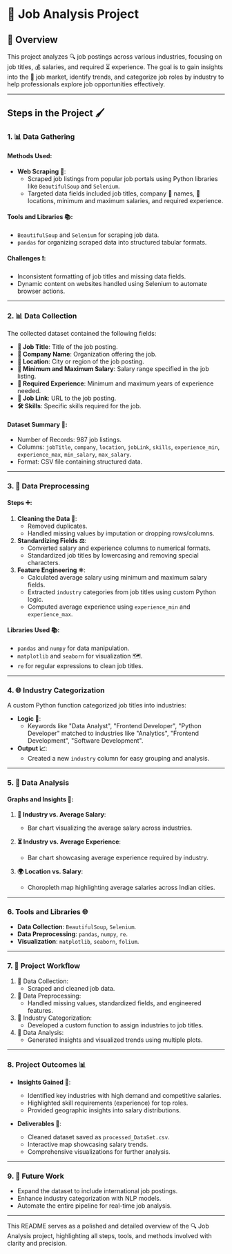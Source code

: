 # 🔗 Job Analysis Project

## **🔄 Overview**
This project analyzes 🔍 job postings across various industries, focusing on job titles, 💰 salaries, and required ⏳ experience. The goal is to gain insights into the 🔎 job market, identify trends, and categorize job roles by industry to help professionals explore job opportunities effectively.

---

## **Steps in the Project 🖌️**

### **1. 📊 Data Gathering**
#### **Methods Used**:
- **Web Scraping 🔧**:
  - Scraped job listings from popular job portals using Python libraries like `BeautifulSoup` and `Selenium`.
  - Targeted data fields included job titles, company 🏢 names, 📍 locations, minimum and maximum salaries, and required experience.

#### **Tools and Libraries 📚**:
- `BeautifulSoup` and `Selenium` for scraping job data.
- `pandas` for organizing scraped data into structured tabular formats.

#### **Challenges ❗**:
- Inconsistent formatting of job titles and missing data fields.
- Dynamic content on websites handled using Selenium to automate browser actions.

---

### **2. 📊 Data Collection**
The collected dataset contained the following fields:
- **🔖 Job Title**: Title of the job posting.
- **💼 Company Name**: Organization offering the job.
- **📍 Location**: City or region of the job posting.
- **💸 Minimum and Maximum Salary**: Salary range specified in the job listing.
- **📅 Required Experience**: Minimum and maximum years of experience needed.
- **🔗 Job Link**: URL to the job posting.
- **🛠️ Skills**: Specific skills required for the job.

#### **Dataset Summary 🔹**:
- Number of Records: 987 job listings.
- Columns: `jobTitle`, `company`, `location`, `jobLink`, `skills`, `experience_min`, `experience_max`, `min_salary`, `max_salary`.
- Format: CSV file containing structured data.

---

### **3. 🔄 Data Preprocessing**
#### **Steps ➕**:
1. **Cleaning the Data 🌌**:
   - Removed duplicates.
   - Handled missing values by imputation or dropping rows/columns.
2. **Standardizing Fields ⚖️**:
   - Converted salary and experience columns to numerical formats.
   - Standardized job titles by lowercasing and removing special characters.
3. **Feature Engineering ⚛️**:
   - Calculated average salary using minimum and maximum salary fields.
   - Extracted `industry` categories from job titles using custom Python logic.
   - Computed average experience using `experience_min` and `experience_max`.

#### **Libraries Used 📚**:
- `pandas` and `numpy` for data manipulation.
- `matplotlib` and `seaborn` for visualization 🗺.
- `re` for regular expressions to clean job titles.

---

### **4. 🌐 Industry Categorization**
A custom Python function categorized job titles into industries:
- **Logic 🔀**:
  - Keywords like "Data Analyst", "Frontend Developer", "Python Developer" matched to industries like "Analytics", "Frontend Development", "Software Development".
- **Output 📈**:
  - Created a new `industry` column for easy grouping and analysis.

---

### **5. 🔎 Data Analysis**
#### **Graphs and Insights 🔀**:

1. **🔽 Industry vs. Average Salary**:
   - Bar chart visualizing the average salary across industries.

2. **⏳ Industry vs. Average Experience**:
   - Bar chart showcasing average experience required by industry.

3. **🌍 Location vs. Salary**:
   - Choropleth map highlighting average salaries across Indian cities.


---

### **6. Tools and Libraries 🌐**
- **Data Collection**: `BeautifulSoup`, `Selenium`.
- **Data Preprocessing**: `pandas`, `numpy`, `re`.
- **Visualization**: `matplotlib`, `seaborn`, `folium`.

---

### **7. 🔄 Project Workflow**
1. 🔎 Data Collection:
   - Scraped and cleaned job data.
2. 🔄 Data Preprocessing:
   - Handled missing values, standardized fields, and engineered features.
3. 🔹 Industry Categorization:
   - Developed a custom function to assign industries to job titles.
4. 🔢 Data Analysis:
   - Generated insights and visualized trends using multiple plots.

---

### **8. Project Outcomes 📊**
- **Insights Gained 🔄**:
  - Identified key industries with high demand and competitive salaries.
  - Highlighted skill requirements (experience) for top roles.
  - Provided geographic insights into salary distributions.

- **Deliverables 📂**:
  - Cleaned dataset saved as `processed_DataSet.csv`.
  - Interactive map showcasing salary trends.
  - Comprehensive visualizations for further analysis.

---

### **9. 🚀 Future Work**
- Expand the dataset to include international job postings.
- Enhance industry categorization with NLP models.
- Automate the entire pipeline for real-time job analysis.

---

This README serves as a polished and detailed overview of the 🔍 Job Analysis project, highlighting all steps, tools, and methods involved with clarity and precision.


